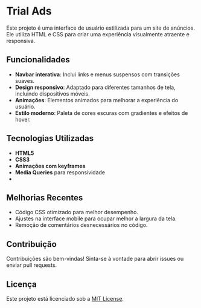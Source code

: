 # Trial Ads

Este projeto é uma interface de usuário estilizada para um site de anúncios. Ele utiliza HTML e CSS para criar uma experiência visualmente atraente e responsiva.

## Funcionalidades

- **Navbar interativa**: Inclui links e menus suspensos com transições suaves.
- **Design responsivo**: Adaptado para diferentes tamanhos de tela, incluindo dispositivos móveis.
- **Animações**: Elementos animados para melhorar a experiência do usuário.
- **Estilo moderno**: Paleta de cores escuras com gradientes e efeitos de hover.

## Tecnologias Utilizadas

- **HTML5**
- **CSS3**
- **Animações com keyframes**
- **Media Queries** para responsividade
- 
## Melhorias Recentes

- Código CSS otimizado para melhor desempenho.
- Ajustes na interface mobile para ocupar melhor a largura da tela.
- Remoção de comentários desnecessários no código.

## Contribuição

Contribuições são bem-vindas! Sinta-se à vontade para abrir issues ou enviar pull requests.

## Licença

Este projeto está licenciado sob a [MIT License](LICENSE).
